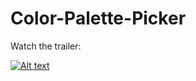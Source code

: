 # Color-Palette-Picker
Watch the trailer:

[![Alt text](https://img.youtube.com/vi/aXxiMttL05k/0.jpg)](https://www.youtube.com/watch?v=aXxiMttL05k)
